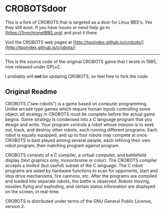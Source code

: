 CROBOTSdoor
=======

This is a fork of CROBOTS that is targeted as a door for Linux BBS's. Yes
they still exist. If you have issues or need help go to
[https://SynchronetBBS.org] and post it there.

Visit the CROBOTS web pages at [http://tpoindex.github.io/crobots/](http://tpoindex.github.io/crobots/)

----------------------------

This is the source code of the original CROBOTS game that I wrote in 1985, now
released under GPLv2.   

I probably will **not** be updating CROBOTS, so feel free to fork the code.

Original Readme
---------------

CROBOTS ("see-robots") is a game based on computer programming.
Unlike arcade type games which require human inputs controlling
some object, all strategy in CROBOTS must be complete before the
actual game begins.  Game strategy is condensed into a C language
program that you design and write.  Your program controls a robot
whose mission is to seek out, track, and destroy other robots,
each running different programs.  Each robot is equally equipped,
and up to four robots may compete at once.  CROBOTS is best
played among several people, each refining their own robot
program, then matching program against program.

CROBOTS consists of a C compiler, a virtual computer, and
battlefield display (text graphics only, monochrome or color).
The CROBOTS compiler accepts a limited (but useful) subset of
the C language.  The C robot programs are aided by hardware
functions to scan for opponents, start and stop drive mechanisms,
fire cannons, etc.  After the programs are compiled and loaded
into separate robots, the battle is observed.  Robots moving,
missiles flying and exploding, and certain status information are
displayed on the screen, in real-time.

CROBOTS is distributed under terms of the GNU General Public
License, version 2.


